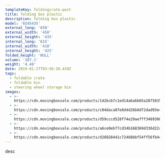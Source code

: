 ```yaml
---
templateKey: foldingcrate-post
title: folding box plastic
description: folding box plastic
model: '6545435'
external_long: '650'
external_width: '450'
external_height: '435'
internal_long: '615'
internal_width: '410'
internal_height: '425'
folded_height: 'NULL'
volumn: '107.1'
weight: '4.48'
date: 2019-01-27T03:56:10.439Z
tags:
  - foldable crate
  - foldable bin
  - steering wheel storage bin
images:
  - >-
    https://cdn.movingboxsale.com/products/142bcb7c1ed14a6abb65a28758354db3.JPG
  - >-
    https://cdn.movingboxsale.com/products/c04daca87e8d4d26b8d72dad93e474ea.JPG
  - >-
    https://cdn.movingboxsale.com/products/d59cccd528f74e29aefff348930884b3.JPG
  - >-
    https://cdn.movingboxsale.com/products/a6ce0ebf7cd34b168369d336d22afc58.JPG
  - >-
    https://cdn.movingboxsale.com/products/d26028441c72468bbf54ff56fb44d991.JPG
---
```

desc
